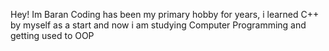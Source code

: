 Hey! Im Baran
Coding has been my primary hobby for years, i learned C++ by myself as a start and now i am studying Computer Programming and getting used to OOP

